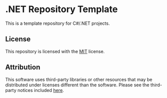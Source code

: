 # .NET Repository Template
This is a template repository for C#/.NET projects.
## License
This repository is licensed with the [MIT](LICENSE.txt) license.
## Attribution
This software uses third-party libraries or other resources that may be
distributed under licenses different than the software. Please see the third-
party notices included [here](THIRD-PARTY-NOTICES.md).
